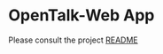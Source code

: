 <!--
SPDX-FileCopyrightText: OpenTalk GmbH <mail@opentalk.eu>

SPDX-License-Identifier: EUPL-1.2
-->

OpenTalk-Web App
=========================

Please consult the project [README](../README.md)
